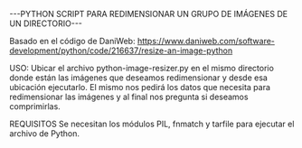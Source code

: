 
---PYTHON SCRIPT PARA REDIMENSIONAR UN GRUPO DE IMÁGENES DE UN DIRECTORIO---

Basado en el código de DaniWeb: https://www.daniweb.com/software-development/python/code/216637/resize-an-image-python

USO:
Ubicar el archivo python-image-resizer.py en el mismo directorio donde están las imágenes que deseamos redimensionar y desde esa ubicación ejecutarlo.
El mismo nos pedirá los datos que necesita para redimensionar las imágenes y al final nos pregunta si deseamos comprimirlas.

REQUISITOS
Se necesitan los módulos PIL, fnmatch y tarfile para ejecutar el archivo de Python.